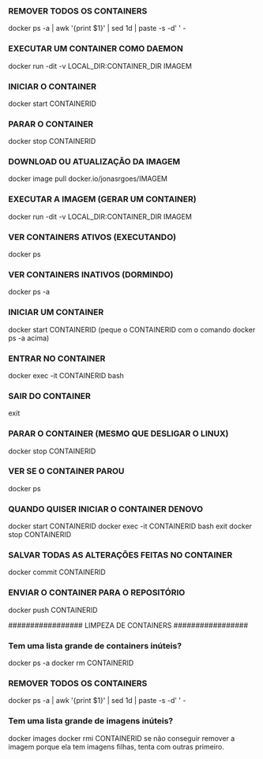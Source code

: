 ### REMOVER TODOS OS CONTAINERS
docker ps -a | awk '{print $1}' | sed 1d | paste -s -d' ' -

### EXECUTAR UM CONTAINER COMO DAEMON
docker run -dit -v LOCAL_DIR:CONTAINER_DIR IMAGEM

### INICIAR O CONTAINER
docker start CONTAINERID

### PARAR O CONTAINER
docker stop CONTAINERID

### DOWNLOAD OU ATUALIZAÇÃO DA IMAGEM
docker image pull docker.io/jonasrgoes/IMAGEM

### EXECUTAR A IMAGEM (GERAR UM CONTAINER)
docker run -dit -v LOCAL_DIR:CONTAINER_DIR IMAGEM

### VER CONTAINERS ATIVOS (EXECUTANDO)
docker ps

### VER CONTAINERS INATIVOS (DORMINDO)
docker ps -a

### INICIAR UM CONTAINER
docker start CONTAINERID 
(peque o CONTAINERID com o comando docker ps -a acima)

### ENTRAR NO CONTAINER
docker exec -it CONTAINERID bash

### SAIR DO CONTAINER
exit

### PARAR O CONTAINER  (MESMO QUE DESLIGAR O LINUX)
docker stop CONTAINERID

### VER SE O CONTAINER PAROU
docker ps

### QUANDO QUISER INICIAR O CONTAINER DENOVO
docker start CONTAINERID 
docker exec -it CONTAINERID bash
exit
docker stop CONTAINERID

### SALVAR TODAS AS ALTERAÇÕES FEITAS NO CONTAINER
docker commit CONTAINERID

### ENVIAR O CONTAINER PARA O REPOSITÓRIO
docker push CONTAINERID


################# LIMPEZA DE CONTAINERS #################
### Tem uma lista grande de containers inúteis?
docker ps -a
docker rm CONTAINERID

### REMOVER TODOS OS CONTAINERS
docker ps -a | awk '{print $1}' | sed 1d | paste -s -d' ' -

### Tem uma lista grande de imagens inúteis?
docker images
docker rmi CONTAINERID
se não conseguir remover a imagem porque ela tem imagens filhas, tenta com outras primeiro.
